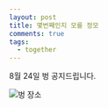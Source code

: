 ```yaml
---
layout: post
title: 몇번째인지 모를 정모
comments: true
tags:
  - together
---
```



8월 24일 벙 공지드립니다.

![벙 장소](/assets/img/together20190824.png)

